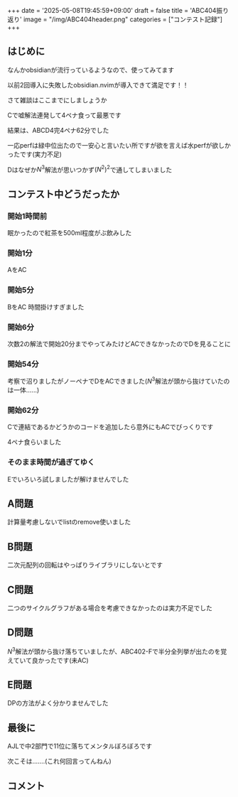 +++
date = '2025-05-08T19:45:59+09:00'
draft = false
title = 'ABC404振り返り'
image = "/img/ABC404header.png"
categories = ["コンテスト記録"]
+++

## はじめに

なんかobsidianが流行っているようなので、使ってみてます

以前2回導入に失敗したobsidian.nvimが導入できて満足です！！

さて雑談はここまでにしましょうか

Cで嘘解法連発して4ペナ食って最悪です

結果は、ABCD4完4ペナ62分でした

一応perfは緑中位出たので一安心と言いたい所ですが欲を言えば水perfが欲しかったです(実力不足)

Dはなぜか$N^3$解法が思いつかず$(N^2)^2$で通してしまいました

## コンテスト中どうだったか

### 開始1時間前

眠かったので紅茶を500ml程度がぶ飲みした

### 開始1分

AをAC

### 開始5分

BをAC 時間掛けすぎました

### 開始6分

次数2の解法で開始20分までやってみたけどACできなかったのでDを見ることに

### 開始54分

考察で沼りましたがノーペナでDをACできました($N^3$解法が頭から抜けていたのは一体......)

### 開始62分

Cで連結であるかどうかのコードを追加したら意外にもACでびっくりです

4ペナ食らいました

### そのまま時間が過ぎてゆく

Eでいろいろ試しましたが解けませんでした

## A問題

計算量考慮しないでlistのremove使いました

## B問題

二次元配列の回転はやっぱりライブラリにしないとです

## C問題

二つのサイクルグラフがある場合を考慮できなかったのは実力不足でした

## D問題

$N^3$解法が頭から抜け落ちていましたが、ABC402-Fで半分全列挙が出たのを覚えていて良かったです(未AC)

## E問題

DPの方法がよく分かりませんでした

## 最後に

AJLで中2部門で11位に落ちてメンタルぼろぼろです

次こそは.......(これ何回言ってんねん)

## コメント

<script src="https://utteranc.es/client.js"
        repo="hidehic0/blog"
        issue-term="pathname"
        label="Comment"
        theme="github-light"
        crossorigin="anonymous"
        async>
</script>
